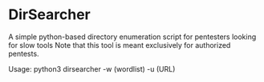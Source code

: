 # DirSearcher
A simple python-based directory enumeration script for pentesters looking for slow tools
Note that this tool is meant exclusively for authorized pentests. 

Usage:
python3 dirsearcher -w (wordlist) -u (URL)
